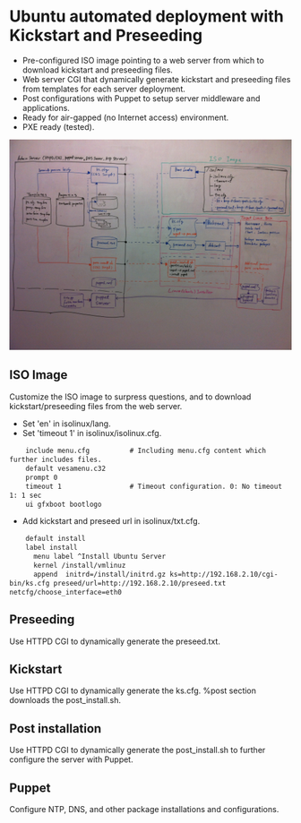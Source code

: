 # Ubuntu automated deployment with Kickstart and Preseeding
* Pre-configured ISO image pointing to a web server from which to download kickstart and preseeding files.
* Web server CGI that dynamically generate kickstart and preseeding files from templates for each server deployment.
* Post configurations with Puppet to setup server middleware and applications.
* Ready for air-gapped (no Internet access) environment.
* PXE ready (tested).

![Overview](https://github.com/oonisim/Linux-Ubuntu/blob/master/Installation/Automation/14.04/AutoInstallationArch.jpg)

## ISO Image
Customize the ISO image to surpress questions, and to download kickstart/preseeding files from the web server.
* Set 'en' in isolinux/lang.
* Set 'timeout 1' in isolinux/isolinux.cfg.

```
    include menu.cfg          # Including menu.cfg content which further includes files.
    default vesamenu.c32
    prompt 0
    timeout 1                 # Timeout configuration. 0: No timeout 1: 1 sec
    ui gfxboot bootlogo
```

* Add kickstart and preseed url in isolinux/txt.cfg.

```
    default install
    label install
      menu label ^Install Ubuntu Server
      kernel /install/vmlinuz
      append  initrd=/install/initrd.gz ks=http://192.168.2.10/cgi-bin/ks.cfg preseed/url=http://192.168.2.10/preseed.txt netcfg/choose_interface=eth0
```   
      
## Preseeding
Use HTTPD CGI to dynamically generate the preseed.txt.

## Kickstart
Use HTTPD CGI to dynamically generate the ks.cfg. %post section downloads the post_install.sh.

## Post installation
Use HTTPD CGI to dynamically generate the post_install.sh to further configure the server with Puppet.

## Puppet
Configure NTP, DNS, and other package installations and configurations.
